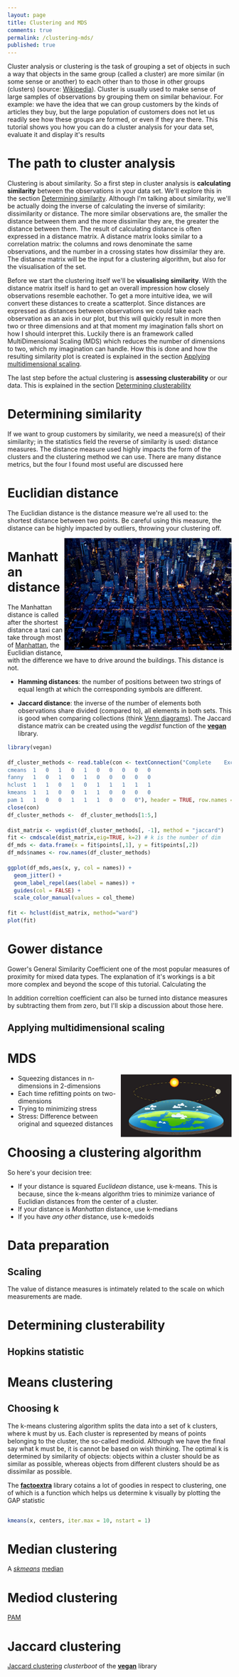 ```yaml
---
layout: page
title: Clustering and MDS
comments: true
permalink: /clustering-mds/
published: true
---
```


Cluster analysis or clustering is the task of grouping a set of objects in such a way that objects in the same group (called a cluster) are more similar (in some sense or another) to each other than to those in other groups (clusters) (source: [Wikipedia](https://en.wikipedia.org/wiki/Cluster_analysis)). Cluster is usually used to make sense of large samples of observations by grouping them on similar behaviour. For example: we have the idea that we can group customers by the kinds of articles they buy, but the large population of customers does not let us readily see how these groups are formed, or even if they are there. This tutorial shows you how you can do a cluster analysis for your data set, evaluate it and display it's results 

# The path to cluster analysis

Clustering is about similarity. So a first step in cluster analysis is **calculating similarity** between the observations in your data set. We'll explore this in the section [Determining similarity](/clustering-mds/#determining-similarity). Although I'm talking about similarity, we'll be actually doing the inverse of calculating the inverse of similarity: dissimilarity or distance. The more similar observations are, the smaller the distance between them and the more dissimilar they are, the greater the distance between them. The result of calculating distance is often expressed in a distance matrix. A distance matrix looks similar to a correlation matrix: the columns and rows denominate the same observations, and the number in a crossing states how dissimilar they are. The distance matrix will be the input for a clustering algorithm, but also for the visualisation of the set. 

Before we start the clustering itself we'll be **visualising similarity**. With the distance matrix itself is hard to get an overall impression how closely observations resemble eachother. To get a more intuitive idea, we will convert these distances to create a scatterplot. Since distances are expressed as distances between observations we could take each observation as an axis in our plot, but this will quickly result in more then two or three dimensions and at that moment my imagination falls short on how I should interpret this. Luckily there is an framework called MultiDimensional Scaling (MDS) which reduces the number of dimensions to two, which my imagination can handle. How this is done and how the resulting similarity plot is created is explained in the section [Applying multidimensional scaling](/clustering-mds/#applying-multidimensional-scaling).

The last step before the actual clustering is **assessing clusterability** or our data. This is explained in the section [Determining clusterability](/clustering-mds/#determining-clusterability)


# Determining similarity

If we want to group customers by similarity, we need a measure(s) of their similarity; in the statistics field the reverse of similarity is used: distance measures. The distance measure used highly impacts the form of the clusters and the clustering method we can use. There are many distance metrics, but the four I found most useful are discussed here

# Euclidian distance

The Euclidian distance is the distance measure we're all used to: the shortest distance between two points. Be careful using this measure, the distance can be highly impacted by outliers, throwing your clustering off. 

<img src="/_pages/tutorials/clustering-mds/manhattan.jpg" width="376" height="251" align="right"/> 

# Manhattan distance

The Manhattan distance is called after the shortest distance a taxi can take through most of [Manhattan](http://becomeanewyorker.com/streets-and-avenues-a-history-of-the-grid-system/), the Euclidian distance, with the difference we have to drive around the buildings. This distance is not.

* **Hamming distances**: the number of positions between two strings of equal length at which the corresponding symbols are different.

* **Jaccard distance**: the inverse of the number of elements both observations share divided (compared to), all elements in both sets. This is good when comparing collections (think [Venn diagrams](https://en.wikipedia.org/wiki/Venn_diagram)). The Jaccard distance matrix can be created using the _vegdist_ function of the **[vegan](https://www.rdocumentation.org/packages/vegan)** library. 
```r
library(vegan)

df_cluster_methods <- read.table(con <- textConnection("Complete	Exclusive	Fuzzy	Hierarchical	Partitioned	Euclidian	Manhattan	Pearson	Spearman	Jaccard
cmeans	1	0	1	0	1	0	0	0	0	0
fanny	1	0	1	0	1	0	0	0	0	0
hclust	1	1	0	1	0	1	1	1	1	1
kmeans	1	1	0	0	1	1	0	0	0	0
pam	1	1	0	0	1	1	1	0	0	0"), header = TRUE, row.names = 1)
close(con)
df_cluster_methods <-  df_cluster_methods[1:5,]

dist_matrix <- vegdist(df_cluster_methods[, -1], method = "jaccard")
fit <- cmdscale(dist_matrix,eig=TRUE, k=2) # k is the number of dim
df_mds <- data.frame(x = fit$points[,1], y = fit$points[,2])
df_mds$names <- row.names(df_cluster_methods)

ggplot(df_mds,aes(x, y, col = names)) +
  geom_jitter() +
  geom_label_repel(aes(label = names)) +
  guides(col = FALSE) +
  scale_color_manual(values = col_theme)

fit <- hclust(dist_matrix, method="ward") 
plot(fit)
```


# Gower distance
Gower's General Similarity Coefficient one of the most popular measures of proximity for mixed data types. The explanation of it's workings is a bit more complex and beyond the scope of this tutorial. Calculating the 



In addition correltion coefficient can also be turned into distance measures by subtracting them from zero, but I'll skip a discussion about those here.

## Applying multidimensional scaling

# MDS

<img src="/_pages/tutorials/clustering-mds/flat-earth.jpg" width="249" height="140" align="right"/> 

* Squeezing distances in n-dimensions in 2-dimensions
* Each time refitting points on two-dimensions 
* Trying to minimizing stress 
* Stress: Difference between original and squeezed distances


# Choosing a clustering algorithm

So here's your decision tree:

* If your distance is squared _Euclidean_ distance, use k-means. This is because, since the k-means algorithm tries to minimize variance of Euclidian distances from the center of a cluster.
* If your distance is _Manhattan_ distance, use k-medians
* If you have _any other_ distance, use k-medoids

# Data preparation

## Scaling

The value of distance measures is intimately related to the scale on which measurements are made. 

# Determining clusterability

## Hopkins statistic


# Means clustering



## Choosing k

The k-means clustering algorithm splits the data into a set of k clusters, where k must by us. Each cluster is represented by means of points belonging to the cluster, the so-called medioid. Although we have the final say what k must be, it is cannot be based on wish thinking. The optimal k is determined by similarity of objects: objects within a cluster should be as similar as possible, whereas objects from different clusters should be as dissimilar as possible.



The **[factoextra](http://www.sthda.com/english/rpkgs/factoextra/#cluster-analysis-and-factoextra)** library cotains a lot of goodies in respect to clustering, one of which is a function which helps us determine k visually by plotting the GAP statistic

```r

```


```r
kmeans(x, centers, iter.max = 10, nstart = 1)
```

# Median clustering

A 
*[skmeans](https://www.rdocumentation.org/packages/skmeans/versions/0.2-11)*
[median](https://rstudio-pubs-static.s3.amazonaws.com/75036_b3e83952e88e4c98ad4fffbee571260f.html)



# Mediod clustering

[PAM](http://www.sthda.com/english/wiki/partitioning-cluster-analysis-quick-start-guide-unsupervised-machine-learning#pam-partitioning-around-medoids)

# Jaccard clustering

[Jaccard clustering](http://www.win-vector.com/blog/2015/09/bootstrap-evaluation-of-clusters/) _clusterboot_ of the **[vegan](https://www.rdocumentation.org/packages/vegan)** library

